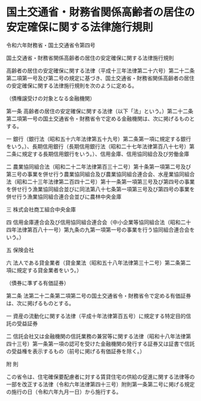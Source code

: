 # 国土交通省・財務省関係高齢者の居住の安定確保に関する法律施行規則

令和六年財務省・国土交通省令第四号

国土交通省・財務省関係高齢者の居住の安定確保に関する法律施行規則

高齢者の居住の安定確保に関する法律（平成十三年法律第二十六号）第二十二条第二項第一号及び第二号の規定に基づき、国土交通省・財務省関係高齢者の居住の安定確保に関する法律施行規則を次のように定める。

（債権譲受けの対象となる金融機関）

第一条 高齢者の居住の安定確保に関する法律（以下「法」という。）第二十二条第二項第一号の国土交通省令・財務省令で定める金融機関は、次に掲げるものとする。

一 銀行（銀行法（昭和五十六年法律第五十九号）第二条第一項に規定する銀行をいう。）、長期信用銀行（長期信用銀行法（昭和二十七年法律第百八十七号）第二条に規定する長期信用銀行をいう。）、信用金庫、信用協同組合及び労働金庫

二 農業協同組合法（昭和二十二年法律第百三十二号）第十条第一項第二号及び第三号の事業を併せ行う農業協同組合及び農業協同組合連合会、水産業協同組合法（昭和二十三年法律第二百四十二号）第十一条第一項第三号及び第四号の事業を併せ行う漁業協同組合並びに同法第八十七条第一項第三号及び第四号の事業を併せ行う漁業協同組合連合会並びに農林中央金庫

三 株式会社商工組合中央金庫

四 信用金庫連合会及び信用協同組合連合会（中小企業等協同組合法（昭和二十四年法律第百八十一号）第九条の九第一項第一号の事業を行う協同組合連合会をいう。）

五 保険会社

六 法人である貸金業者（貸金業法（昭和五十八年法律第三十二号）第二条第二項に規定する貸金業者をいう。）

（債券に準ずる有価証券）

第二条 法第二十二条第二項第二号の国土交通省令・財務省令で定める有価証券は、次に掲げるものとする。

一 資産の流動化に関する法律（平成十年法律第百五号）に規定する特定目的信託の受益証券

二 信託会社又は金融機関の信託業務の兼営等に関する法律（昭和十八年法律第四十三号）第一条第一項の認可を受けた金融機関の発行する証券又は証書で信託の受益権を表示するもの（前号に掲げる有価証券を除く。）

附 則

この省令は、住宅確保要配慮者に対する賃貸住宅の供給の促進に関する法律等の一部を改正する法律（令和六年法律第四十三号）附則第一条第二号に掲げる規定の施行の日（令和六年九月一日）から施行する。
